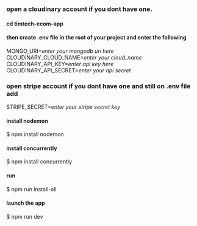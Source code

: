  ### open a cloudinary account if you dont have one.
 #### cd timtech-ecom-app 
 #### then create .env file in the root of your project and enter the following
  MONGO_URI=*enter your mongodb uri here*<br>
  CLOUDINARY_CLOUD_NAME=*enter your cloud_name*<br>
  CLOUDINARY_API_KEY=*enter api key here*<br>
  CLOUDINARY_API_SECRET=*enter your api secret*
 ### open stripe account if you dont have one and still on .env file add
  STRIPE_SECRET=*enter your stripe secret key*
 #### install nodemon
  $ npm install nodemon
 #### install concurrently
  $ npm install concurrently
 #### run
  $ npm run install-all
 #### launch the app
  $ npm run dev

